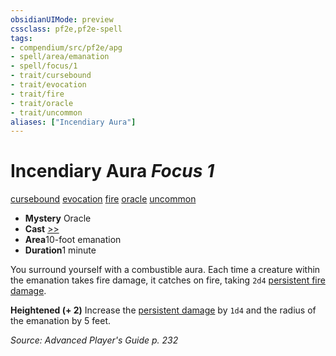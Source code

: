 ```yaml
---
obsidianUIMode: preview
cssclass: pf2e,pf2e-spell
tags:
- compendium/src/pf2e/apg
- spell/area/emanation
- spell/focus/1
- trait/cursebound
- trait/evocation
- trait/fire
- trait/oracle
- trait/uncommon
aliases: ["Incendiary Aura"]
---
```

# Incendiary Aura *Focus 1*   
[cursebound](/rules/traits/cursebound-apg.md)  [evocation](/rules/traits/evocation.md)  [fire](/rules/traits/fire.md)  [oracle](/rules/traits/oracle-apg.md)  [uncommon](/rules/traits/uncommon.md)  

- **Mystery** Oracle
- **Cast** [>>](/rules/core-rulebook/chapter-9-playing-the-game.md#Actions "Two-Action") 
- **Area**10-foot emanation
- **Duration**1 minute

You surround yourself with a combustible aura. Each time a creature within the emanation takes fire damage, it catches on fire, taking `2d4` [persistent fire damage](/rules/conditions.md#Persistent%20Damage).

**Heightened (+ 2)** Increase the [persistent damage](/rules/conditions.md#Persistent%20Damage) by `1d4` and the radius of the emanation by 5 feet.

*Source: Advanced Player's Guide p. 232*